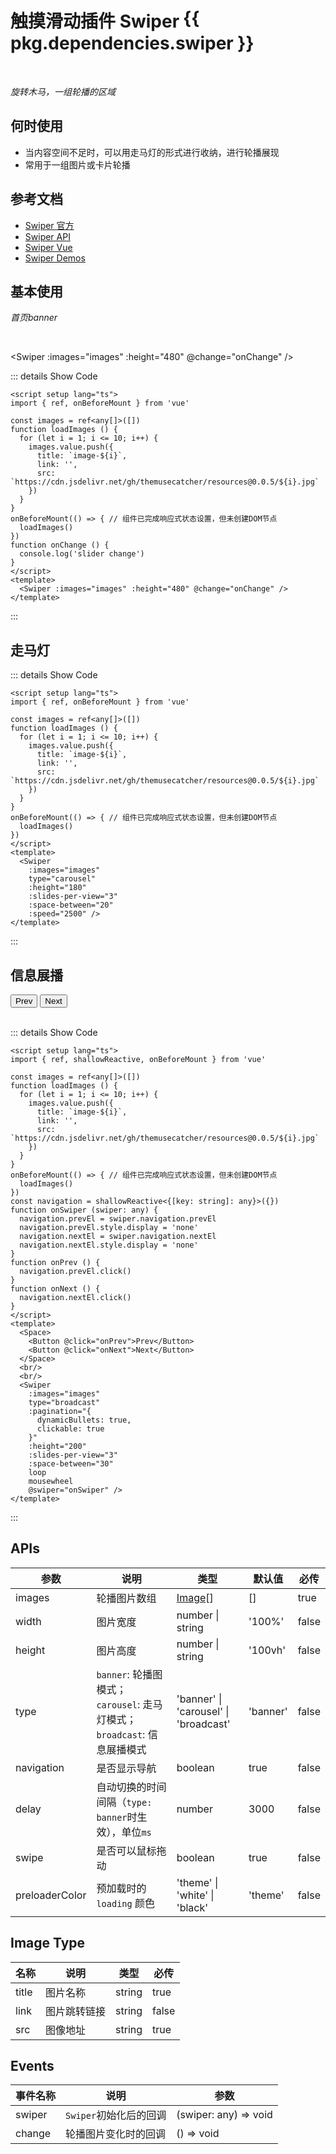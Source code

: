 # 触摸滑动插件 Swiper<Tag color="volcano" style="vertical-align: top; margin-left: 6px;">{{ pkg.dependencies.swiper }}</Tag>

<BackTop />
<Watermark fullscreen content="Vue Amazing UI" />

<br/>

*旋转木马，一组轮播的区域*

## 何时使用

- 当内容空间不足时，可以用走马灯的形式进行收纳，进行轮播展现
- 常用于一组图片或卡片轮播

## 参考文档

- [Swiper 官方](https://swiperjs.com/)
- [Swiper API](https://swiperjs.com/swiper-api)
- [Swiper Vue](https://swiperjs.com/vue)
- [Swiper Demos](https://swiperjs.com/demos)

<script setup lang="ts">
import { ref, shallowReactive, onBeforeMount } from 'vue'
import pkg from '../../../package.json'

const images = ref<any[]>([])
function loadImages () {
  for (let i = 1; i <= 10; i++) {
    images.value.push({
      title: `image-${i}`,
      link: '',
      src: `https://cdn.jsdelivr.net/gh/themusecatcher/resources@0.0.5/${i}.jpg`
    })
  }
}
onBeforeMount(() => { // 组件已完成响应式状态设置，但未创建DOM节点
  loadImages()
})
function onChange () {
  console.log('slider change')
}
const navigation = shallowReactive<{[key: string]: any}>({})
function onSwiper (swiper: any) {
  navigation.prevEl = swiper.navigation.prevEl
  navigation.prevEl.style.display = 'none'
  navigation.nextEl = swiper.navigation.nextEl
  navigation.nextEl.style.display = 'none'
}
function onPrev () {
  navigation.prevEl.click()
}
function onNext () {
  navigation.nextEl.click()
}
</script>

## 基本使用

*首页banner*

<br/>

<Swiper :images="images" :height="480" @change="onChange" />

::: details Show Code

```vue
<script setup lang="ts">
import { ref, onBeforeMount } from 'vue'

const images = ref<any[]>([])
function loadImages () {
  for (let i = 1; i <= 10; i++) {
    images.value.push({
      title: `image-${i}`,
      link: '',
      src: `https://cdn.jsdelivr.net/gh/themusecatcher/resources@0.0.5/${i}.jpg`
    })
  }
}
onBeforeMount(() => { // 组件已完成响应式状态设置，但未创建DOM节点
  loadImages()
})
function onChange () {
  console.log('slider change')
}
</script>
<template>
  <Swiper :images="images" :height="480" @change="onChange" />
</template>
```

:::

## 走马灯

<Swiper
  :images="images"
  type="carousel"
  :height="180"
  :slides-per-view="3"
  :space-between="20"
  :speed="2500" />

::: details Show Code

```vue
<script setup lang="ts">
import { ref, onBeforeMount } from 'vue'

const images = ref<any[]>([])
function loadImages () {
  for (let i = 1; i <= 10; i++) {
    images.value.push({
      title: `image-${i}`,
      link: '',
      src: `https://cdn.jsdelivr.net/gh/themusecatcher/resources@0.0.5/${i}.jpg`
    })
  }
}
onBeforeMount(() => { // 组件已完成响应式状态设置，但未创建DOM节点
  loadImages()
})
</script>
<template>
  <Swiper
    :images="images"
    type="carousel"
    :height="180"
    :slides-per-view="3"
    :space-between="20"
    :speed="2500" />
</template>
```

:::

## 信息展播

<Space>
  <Button @click="onPrev">Prev</Button>
  <Button @click="onNext">Next</Button>
</Space>
<br/>
<br/>
<Swiper
  :images="images"
  type="broadcast"
  :pagination="{
    dynamicBullets: true,
    clickable: true
  }"
  :height="200"
  :slides-per-view="3"
  :space-between="30"
  loop
  mousewheel
  @swiper="onSwiper" />

::: details Show Code

```vue
<script setup lang="ts">
import { ref, shallowReactive, onBeforeMount } from 'vue'

const images = ref<any[]>([])
function loadImages () {
  for (let i = 1; i <= 10; i++) {
    images.value.push({
      title: `image-${i}`,
      link: '',
      src: `https://cdn.jsdelivr.net/gh/themusecatcher/resources@0.0.5/${i}.jpg`
    })
  }
}
onBeforeMount(() => { // 组件已完成响应式状态设置，但未创建DOM节点
  loadImages()
})
const navigation = shallowReactive<{[key: string]: any}>({})
function onSwiper (swiper: any) {
  navigation.prevEl = swiper.navigation.prevEl
  navigation.prevEl.style.display = 'none'
  navigation.nextEl = swiper.navigation.nextEl
  navigation.nextEl.style.display = 'none'
}
function onPrev () {
  navigation.prevEl.click()
}
function onNext () {
  navigation.nextEl.click()
}
</script>
<template>
  <Space>
    <Button @click="onPrev">Prev</Button>
    <Button @click="onNext">Next</Button>
  </Space>
  <br/>
  <br/>
  <Swiper
    :images="images"
    type="broadcast"
    :pagination="{
      dynamicBullets: true,
      clickable: true
    }"
    :height="200"
    :slides-per-view="3"
    :space-between="30"
    loop
    mousewheel
    @swiper="onSwiper" />
</template>
```

:::

## APIs

参数 | 说明 | 类型 | 默认值 | 必传
-- | -- | -- | -- | --
images | 轮播图片数组 | [Image](#image-type)[] | [] | true
width | 图片宽度 | number &#124; string | '100%' | false
height | 图片高度 | number &#124; string  | '100vh' | false
type | `banner`: 轮播图模式；`carousel`: 走马灯模式；`broadcast`: 信息展播模式 | 'banner' &#124; 'carousel' &#124; 'broadcast' | 'banner' | false
navigation | 是否显示导航 | boolean | true | false
delay | 自动切换的时间间隔（`type: banner`时生效），单位`ms` | number | 3000 | false
swipe | 是否可以鼠标拖动 | boolean | true | false
preloaderColor | 预加载时的 `loading` 颜色 | 'theme' &#124; 'white' &#124; 'black' | 'theme' | false

## Image Type

名称 | 说明 | 类型 | 必传
-- | -- | -- | --
title | 图片名称 | string | true
link | 图片跳转链接 | string | false
src | 图像地址 | string | true

## Events

事件名称 | 说明 | 参数
-- | -- | --
swiper | `Swiper`初始化后的回调 | (swiper: any) => void
change | 轮播图片变化时的回调 | () => void
